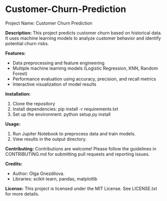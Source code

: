 # Customer-Churn-Prediction
Project Name: Customer Churn Prediction

**Description:**
This project predicts customer churn based on historical data. It uses machine learning models to analyze customer behavior and identify potential churn risks.

**Features:**
- Data preprocessing and feature engineering
- Multiple machine learning models (Logistic Regression, KNN, Random Forest)
- Performance evaluation using accuracy, precision, and recall metrics
- Interactive visualization of model results

**Installation:**
1. Clone the repository
2. Install dependencies: pip install -r requirements.txt
3. Set up the environment: python setup.py install

**Usage:**
1. Run Jupiter Notebook to preprocess data and train models.
2. View results in the output directory.

**Contributing:**
Contributions are welcome! Please follow the guidelines in CONTRIBUTING.md for submitting pull requests and reporting issues.

**Credits:**
- Author: Olga Gnezdilova.
- Libraries: scikit-learn, pandas, matplotlib

**License:**
This project is licensed under the MIT License. See LICENSE.txt for more details.
